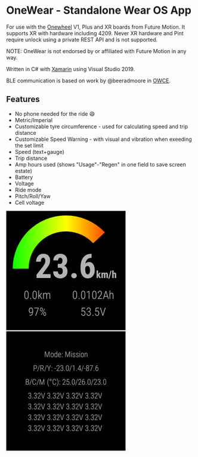 OneWear - Standalone Wear OS App
===========

For use with the [Onewheel](https://onewheel.com/) V1, Plus and XR boards from Future Motion. It supports XR with hardware including 4209. Never XR hardware and Pint require unlock using a private REST API and is not supported.

NOTE: OneWear is not endorsed by or affiliated with Future Motion in any way.

Written in C# with [Xamarin](http://www.xamarin.com) using Visual Studio 2019.

BLE communication is based on work by @beeradmoore in [OWCE](https://github.com/OnewheelCommunityEdition/OWCE_App).

## Features

- No phone needed for the ride :smile:
- Metric/Imperial
- Customizable tyre circumference - used for calculating speed and trip distance
- Customizable Speed Warning - with visual and vibration when exeeding the set limit
- Speed (text+gauge)
- Trip distance
- Amp hours used (shows "Usage"-"Regen" in one field to save screen estate) 
- Battery
- Voltage
- Ride mode
- Pitch/Roll/Yaw
- Cell voltage

![Screenshot1](https://github.com/hammer-is/OneWear/blob/main/OWscreen1.png) ![Screenshot2](https://github.com/hammer-is/OneWear/blob/main/OWscreen2.png)

